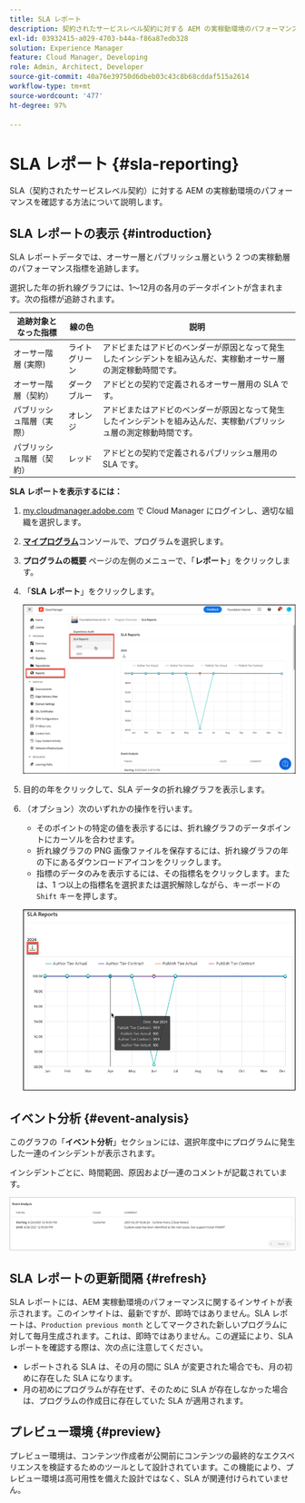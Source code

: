 ```yaml
---
title: SLA レポート
description: 契約されたサービスレベル契約に対する AEM の実稼動環境のパフォーマンスを確認する方法について説明します。
exl-id: 03932415-a029-4703-b44a-f86a87edb328
solution: Experience Manager
feature: Cloud Manager, Developing
role: Admin, Architect, Developer
source-git-commit: 40a76e39750d6dbeb03c43c8b68cddaf515a2614
workflow-type: tm+mt
source-wordcount: '477'
ht-degree: 97%

---
```



# SLA レポート {#sla-reporting}

SLA（契約されたサービスレベル契約）に対する AEM の実稼動環境のパフォーマンスを確認する方法について説明します。

## SLA レポートの表示 {#introduction}

SLA レポートデータでは、オーサー層とパブリッシュ層という 2 つの実稼動層のパフォーマンス指標を追跡します。

選択した年の折れ線グラフには、1～12月の各月のデータポイントが含まれます。次の指標が追跡されます。

| 追跡対象となった指標 | 線の色 | 説明 |
| --- | --- | --- |
| オーサー階層 (実際) | ライトグリーン | アドビまたはアドビのベンダーが原因となって発生したインシデントを組み込んだ、実稼動オーサー層の測定稼動時間です。 |
| オーサー階層（契約） | ダークブルー | アドビとの契約で定義されるオーサー層用の SLA です。 |
| パブリッシュ階層（実際） | オレンジ | アドビまたはアドビのベンダーが原因となって発生したインシデントを組み込んだ、実稼動パブリッシュ層の測定稼動時間です。 |
| パブリッシュ階層（契約） | レッド | アドビとの契約で定義されるパブリッシュ層用の SLA です。 |

**SLA レポートを表示するには：**

1. [my.cloudmanager.adobe.com](https://my.cloudmanager.adobe.com/) で Cloud Manager にログインし、適切な組織を選択します。

1. **[マイプログラム](/help/implementing/cloud-manager/navigation.md#my-programs)**&#x200B;コンソールで、プログラムを選択します。

1. **プログラムの概要** ページの左側のメニューで、「**レポート**」をクリックします。

1. 「**SLA レポート**」をクリックします。

   ![SLA レポートの折れ線グラフ](/help/implementing/cloud-manager/assets/cm-sla-report.png)

1. 目的の年をクリックして、SLA データの折れ線グラフを表示します。

1. （オプション）次のいずれかの操作を行います。

   * そのポイントの特定の値を表示するには、折れ線グラフのデータポイントにカーソルを合わせます。
   * 折れ線グラフの PNG 画像ファイルを保存するには、折れ線グラフの年の下にあるダウンロードアイコンをクリックします。
   * 指標のデータのみを表示するには、その指標名をクリックします。または、1 つ以上の指標名を選択または選択解除しながら、キーボードの `Shift` キーを押します。

   ![詳細データの表示](/help/implementing/cloud-manager/assets/cm-sla-download.png)

## イベント分析 {#event-analysis}

このグラフの「**イベント分析**」セクションには、選択年度中にプログラムに発生した一連のインシデントが表示されます。

インシデントごとに、時間範囲、原因および一連のコメントが記載されています。

![イベント分析の例](assets/sla-reporting-c.png)

## SLA レポートの更新間隔 {#refresh}

SLA レポートには、AEM 実稼動環境のパフォーマンスに関するインサイトが表示されます。このインサイトは、最新ですが、即時ではありません。SLA レポートは、`Production previous month` としてマークされた新しいプログラムに対して毎月生成されます。これは、即時ではありません。この遅延により、SLA レポートを確認する際は、次の点に注意してください。

* レポートされる SLA は、その月の間に SLA が変更された場合でも、月の初めに存在した SLA になります。
* 月の初めにプログラムが存在せず、そのために SLA が存在しなかった場合は、プログラムの作成日に存在していた SLA が適用されます。

## プレビュー環境 {#preview}

プレビュー環境は、コンテンツ作成者が公開前にコンテンツの最終的なエクスペリエンスを検証するためのツールとして設計されています。この機能により、プレビュー環境は高可用性を備えた設計ではなく、SLA が関連付けられていません。
